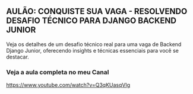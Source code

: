 ## AULÃO: CONQUISTE SUA VAGA - RESOLVENDO DESAFIO TÉCNICO PARA DJANGO BACKEND JUNIOR

Veja os detalhes de um desafio técnico real para uma vaga de Backend Django Junior, oferecendo insights e técnicas essenciais para você se destacar.


### Veja a aula completa no meu Canal
https://www.youtube.com/watch?v=Q3qKUasqVlg